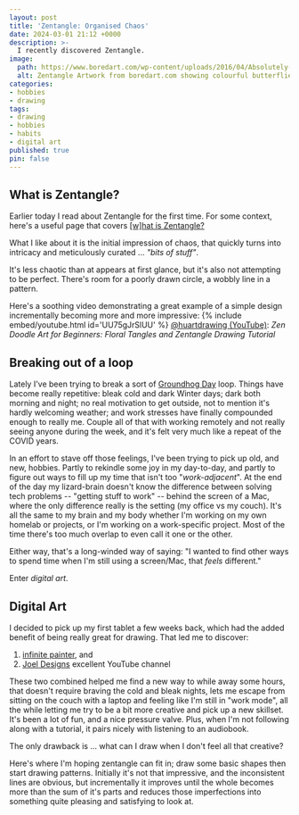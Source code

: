```yaml
---
layout: post
title: 'Zentangle: Organised Chaos'
date: 2024-03-01 21:12 +0000
description: >-
  I recently discovered Zentangle.
image:
  path: https://www.boredart.com/wp-content/uploads/2016/04/Absolutely-Beautiful-Zentangle-patterns-For-Many-Use-20.jpg
  alt: Zentangle Artwork from boredart.com showing colourful butterflies amongst mandalas, repetitive patterns and use of whitespace. Only the butterflies are in colour, while the rest of the patterns are in strong black and white contrast.
categories:
- hobbies
- drawing
tags:
- drawing
- hobbies
- habits
- digital art
published: true
pin: false
---
```


## What is Zentangle?
Earlier today I read about Zentangle for the first time. For some context, here's a useful page that covers [[w]hat is Zentangle?][zentangle]

What I like about it is the initial impression of chaos, that quickly turns into intricacy and meticulously curated ... _"bits of stuff"_.

It's less chaotic than at appears at first glance, but it's also not attempting to be perfect. There's room for a poorly drawn circle, a wobbly line in a pattern.

Here's a soothing video demonstrating a great example of a simple design incrementally becoming more and more impressive:
{% include embed/youtube.html id='UU75gJrSlUU' %}
[@huartdrawing (YouTube)][hu_art_drawing]: _Zen Doodle Art for Beginners: Floral Tangles and Zentangle Drawing Tutorial_

## Breaking out of a loop
Lately I've been trying to break a sort of [Groundhog Day][groundhog_day] loop. Things have become really repetitive: bleak cold and dark Winter days; dark both morning and night; no real motivation to get outside, not to mention it's hardly welcoming weather; and work stresses have finally compounded enough to really me. Couple all of that with working remotely and not really seeing anyone during the week, and it's felt very much like a repeat of the COVID years.

In an effort to stave off those feelings, I've been trying to pick up old, and new, hobbies. Partly to rekindle some joy in my day-to-day, and partly to figure out ways to fill up my time that isn't too "_work-adjacent_". At the end of the day my lizard-brain doesn't know the difference between solving tech problems -- "getting stuff to work" -- behind the screen of a Mac, where the only difference really is the setting (my office vs my couch). It's all the same to my brain and my body whether I'm working on my own homelab or projects, or I'm working on a work-specific project. Most of the time there's too much overlap to even call it one or the other.

Either way, that's a long-winded way of saying: "I wanted to find other ways to spend time when I'm still using a screen/Mac, that _feels_ different."

Enter _digital art_.

## Digital Art
I decided to pick up my first tablet a few weeks back, which had the added benefit of being really great for drawing. That led me to discover:
1. [infinite painter][infinite_painter_app], and
1. [Joel Designs][joel_designs] excellent YouTube channel

These two combined helped me find a new way to while away some hours, that doesn't require braving the cold and bleak nights, lets me escape from sitting on the couch with a laptop and feeling like I'm still in "work mode", all the while letting me try to be a bit more creative and pick up a new skillset. It's been a lot of fun, and a nice pressure valve. Plus, when I'm not following along with a tutorial, it pairs nicely with listening to an audiobook.

The only drawback is ... what can I draw when I don't feel all that creative?

Here's where I'm hoping zentangle can fit in; draw some basic shapes then start drawing patterns. Initially it's not that impressive, and the inconsistent lines are obvious, but incrementally it improves until the whole becomes more than the sum of it's parts and reduces those imperfections into something quite pleasing and satisfying to look at.

[zentangle]: https://zentangle.com/pages/what-is-the-zentangle-method
[hu_art_drawing]: https://www.youtube.com/@huartdrawing
[groundhog_day]: https://www.imdb.com/title/tt0107048/
[infinite_painter_app]: https://play.google.com/store/apps/details?id=com.brakefield.painter
[joel_designs]: https://www.youtube.com/channel/UCyjzVS3HZn0gTgIz7JMjc8Q
